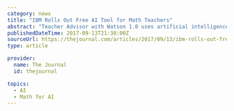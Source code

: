 ```yaml
---
category: news
title: "IBM Rolls Out Free AI Tool for Math Teachers"
abstract: "Teacher Advisor with Watson 1.0 uses artificial intelligence from Watson, IBM's Jeopardy!-playing robot, now trained by math experts with feedback from more than 1,000 math teachers, to help K-5 teachers with targeted math resources for their students."
publishedDateTime: 2017-09-13T21:38:00Z
sourceUrl: https://thejournal.com/articles/2017/09/13/ibm-rolls-out-free-ai-tool-for-math-teachers.aspx
type: article

provider:
  name: The Journal
  id: thejournal

topics:
  - AI
  - Math for AI
---
```


